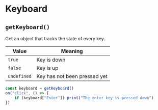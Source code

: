 # Keyboard

## `getKeyboard()`
Get an object that tracks the state of every key.

| Value       | Meaning                      |
| ----------- | ---------------------------- |
| `true`      | Key is down                  |
| `false`     | Key is up                    |
| `undefined` | Key has not been pressed yet |

```js
const keyboard = getKeyboard()
on("click", () => {
	if (keyboard["Enter"]) print("The enter key is pressed down")
})
```
